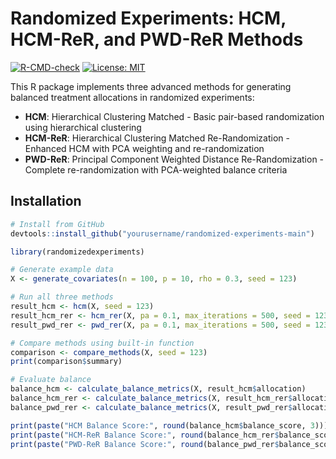 # Randomized Experiments: HCM, HCM-ReR, and PWD-ReR Methods

[![R-CMD-check](https://github.com/yourusername/randomized-experiments/workflows/R-CMD-check/badge.svg)](https://github.com/yourusername/randomized-experiments/actions)
[![License: MIT](https://img.shields.io/badge/License-MIT-yellow.svg)](https://opensource.org/licenses/MIT)

This R package implements three advanced methods for generating balanced treatment allocations in randomized experiments:

- **HCM**: Hierarchical Clustering Matched - Basic pair-based randomization using hierarchical clustering
- **HCM-ReR**: Hierarchical Clustering Matched Re-Randomization - Enhanced HCM with PCA weighting and re-randomization
- **PWD-ReR**: Principal Component Weighted Distance Re-Randomization - Complete re-randomization with PCA-weighted balance criteria

## Installation

```r
# Install from GitHub
devtools::install_github("yourusername/randomized-experiments-main")

library(randomizedexperiments)

# Generate example data
X <- generate_covariates(n = 100, p = 10, rho = 0.3, seed = 123)

# Run all three methods
result_hcm <- hcm(X, seed = 123)
result_hcm_rer <- hcm_rer(X, pa = 0.1, max_iterations = 500, seed = 123)
result_pwd_rer <- pwd_rer(X, pa = 0.1, max_iterations = 500, seed = 123)

# Compare methods using built-in function
comparison <- compare_methods(X, seed = 123)
print(comparison$summary)

# Evaluate balance
balance_hcm <- calculate_balance_metrics(X, result_hcm$allocation)
balance_hcm_rer <- calculate_balance_metrics(X, result_hcm_rer$allocation)
balance_pwd_rer <- calculate_balance_metrics(X, result_pwd_rer$allocation)

print(paste("HCM Balance Score:", round(balance_hcm$balance_score, 3)))
print(paste("HCM-ReR Balance Score:", round(balance_hcm_rer$balance_score, 3)))
print(paste("PWD-ReR Balance Score:", round(balance_pwd_rer$balance_score, 3)))
